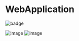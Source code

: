 # WebApplication
![badge](https://github.com/Huotari90/WebApplication/actions/workflows/pipeline.yml/badge.svg)

![image](https://github.com/Huotari90/WebApplication/assets/94959717/5ccb1f66-5a38-4dbc-8589-365d6e95f527)
![image](https://github.com/Huotari90/WebApplication/assets/94959717/9d26e40d-6f10-41be-8469-2822df924741)


